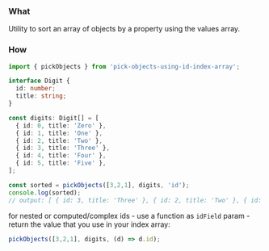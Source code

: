 ### What

Utility to sort an array of objects by a property using the values array.

### How

```typescript
import { pickObjects } from 'pick-objects-using-id-index-array';

interface Digit {
  id: number;
  title: string;
}

const digits: Digit[] = [
  { id: 0, title: 'Zero' },
  { id: 1, title: 'One' },
  { id: 2, title: 'Two' },
  { id: 3, title: 'Three' },
  { id: 4, title: 'Four' },
  { id: 5, title: 'Five' },
];

const sorted = pickObjects([3,2,1], digits, 'id');
console.log(sorted);
// output: [ { id: 3, title: 'Three' }, { id: 2, title: 'Two' }, { id: 1, title: 'One' } ]
```

for nested or computed/complex ids - use a function as `idField` param - return the value that you use in your index array:

```typescript
pickObjects([3,2,1], digits, (d) => d.id);
```
